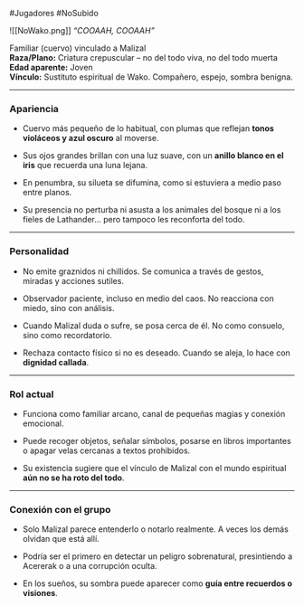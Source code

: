 #Jugadores #NoSubido

![[NoWako.png]]
_“COOAAH, COOAAH”_

Familiar (cuervo) vinculado a Malizal  
**Raza/Plano:** Criatura crepuscular – no del todo viva, no del todo muerta  
**Edad aparente:** Joven  
**Vínculo:** Sustituto espiritual de Wako. Compañero, espejo, sombra benigna.

---

### Apariencia

- Cuervo más pequeño de lo habitual, con plumas que reflejan **tonos violáceos y azul oscuro** al moverse.
    
- Sus ojos grandes brillan con una luz suave, con un **anillo blanco en el iris** que recuerda una luna lejana.
    
- En penumbra, su silueta se difumina, como si estuviera a medio paso entre planos.
    
- Su presencia no perturba ni asusta a los animales del bosque ni a los fieles de Lathander… pero tampoco les reconforta del todo.
    

---

### Personalidad

- No emite graznidos ni chillidos. Se comunica a través de gestos, miradas y acciones sutiles.
    
- Observador paciente, incluso en medio del caos. No reacciona con miedo, sino con análisis.
    
- Cuando Malizal duda o sufre, se posa cerca de él. No como consuelo, sino como recordatorio.
    
- Rechaza contacto físico si no es deseado. Cuando se aleja, lo hace con **dignidad callada**.
    

---

### Rol actual

- Funciona como familiar arcano, canal de pequeñas magias y conexión emocional.
    
- Puede recoger objetos, señalar símbolos, posarse en libros importantes o apagar velas cercanas a textos prohibidos.
    
- Su existencia sugiere que el vínculo de Malizal con el mundo espiritual **aún no se ha roto del todo**.
    

---

### Conexión con el grupo

- Solo Malizal parece entenderlo o notarlo realmente. A veces los demás olvidan que está allí.
    
- Podría ser el primero en detectar un peligro sobrenatural, presintiendo a Acererak o a una corrupción oculta.
    
- En los sueños, su sombra puede aparecer como **guía entre recuerdos o visiones**.